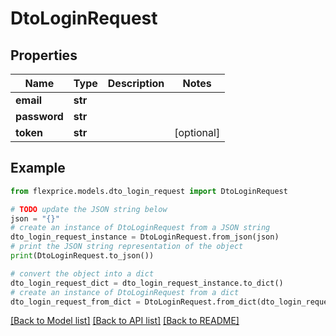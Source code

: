 # DtoLoginRequest


## Properties

Name | Type | Description | Notes
------------ | ------------- | ------------- | -------------
**email** | **str** |  | 
**password** | **str** |  | 
**token** | **str** |  | [optional] 

## Example

```python
from flexprice.models.dto_login_request import DtoLoginRequest

# TODO update the JSON string below
json = "{}"
# create an instance of DtoLoginRequest from a JSON string
dto_login_request_instance = DtoLoginRequest.from_json(json)
# print the JSON string representation of the object
print(DtoLoginRequest.to_json())

# convert the object into a dict
dto_login_request_dict = dto_login_request_instance.to_dict()
# create an instance of DtoLoginRequest from a dict
dto_login_request_from_dict = DtoLoginRequest.from_dict(dto_login_request_dict)
```
[[Back to Model list]](../README.md#documentation-for-models) [[Back to API list]](../README.md#documentation-for-api-endpoints) [[Back to README]](../README.md)


